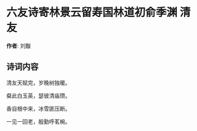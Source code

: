 # 六友诗寄林景云留寿国林道初俞季渊 清友

**作者**: 刘黻

## 诗词内容

清友天赋完，岁晚树独暖。

粲此白玉英，瑟彼清庙瓒。

香自根中来，冰雪匪压断。

一见一回老，殷勤呼茗椀。

